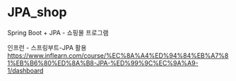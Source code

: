 # JPA_shop
Spring Boot + JPA - 쇼핑몰 프로그램

인프런 - 스프링부트-JPA 활용
https://www.inflearn.com/course/%EC%8A%A4%ED%94%84%EB%A7%81%EB%B6%80%ED%8A%B8-JPA-%ED%99%9C%EC%9A%A9-1/dashboard
